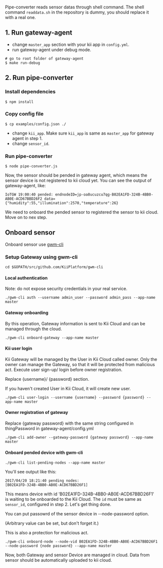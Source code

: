 Pipe-converter reads sensor datas through shell command. The shell command `readdata.sh` in the repository is dummy, you should replace it with a real one.

## 1. Run gateway-agent
- change `master_app` section with your kii app in `config.yml`.
- run gateway-agent under debug mode.

```shell
# go to root folder of gateway-agent
$ make run-debug
```

## 2. Run pipe-converter

### Install dependencies

```shell
$ npm install
```

### Copy config file

```shell
$ cp examples/config.json ./
```
- change `kii_app`. Make sure `kii_app` is same as `master_app` for gateway agent in step 1.
- change `sensor_id`.

### Run pipe-converter

```shell
$ node pipe-converter.js
```
Now, the sensor should be pended in gateway agent, which means the sensor device is not registered to kii cloud yet. You can see the output of gateway-agent, like:

```shell
IoTGW 19:00:40 pended: endnodeID=jp-oa8ucuzcu7qg-B02EA1FD-324B-4BB0-AB0E-ACD67BBD26F2 data={"humidity":55,"illumination":2570,"temperature":26}
```

We need to onboard the pended sensor to registered the sensor to kii cloud. Move on to nex step.

## Onboard sensor
Onboard sensor use [gwm-cli](https://github.com/KiiPlatform/gwm-cli)

### Setup Gateway using gwm-cli

```shell
cd $GOPATH/src/github.com/KiiPlatform/gwm-cli
```

#### Local authentication
Note: do not expose security credentials in your real service.

```shell
./gwm-cli auth --username admin_user --password admin_pass --app-name master
```

#### Gateway onboarding
By this operation, Gateway information is sent to Kii Cloud and can be managed
through the cloud.

```shell
./gwm-cli onboard-gateway --app-name master
```

#### Kii user login
Kii Gateway will be managed by the User in Kii Cloud called owner.
Only the owner can manage the Gateway,
so that it will be protected from malicious act.
Execute user sign-up/ login before owner registration.


Replace {username}/ {password} section.

If you haven't created User in Kii Cloud, it will create new user.
```shell
./gwm-cli user-login --username {username} --password {password} --app-name master
```

#### Owner registration of gateway

Replace {gateway password} with the same string configured in thingPassword in gateway-agent/config.yml

```shell
./gwm-cli add-owner --gateway-password {gateway password} --app-name master
```

#### Onboard pended device with gwm-cli

```shell
./gwm-cli list-pending-nodes --app-name master
```

You'll see output like this:

```
2017/04/20 18:21:40 pending nodes:
[B02EA1FD-324B-4BB0-AB0E-ACD67BBD26F1]
```

This means device with id 'B02EA1FD-324B-4BB0-AB0E-ACD67BBD26F1' is waiting to be onboarded to the Kii Cloud. The `id` must be same as `sensor_id`, configured in step 2.
Let's get thing done.

You can put passowrd of the sensor device in --node-password option.

(Arbitrary value can be set, but don't forget it.)

This is also a protection for malicious act.

```shell
./gwm-cli onboard-node --node-vid B02EA1FD-324B-4BB0-AB0E-ACD67BBD26F1 --node-password {node password} --app-name master
```

Now, both Gateway and sensor Device are managed in cloud.
Data from sensor should be automatically uploaded to kii cloud.



